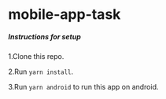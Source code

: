 # mobile-app-task
##### Instructions for setup  #####
1.Clone this repo.

2.Run `yarn install`.

3.Run `yarn android` to run this app on android.
